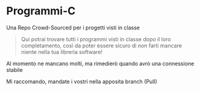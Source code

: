 Programmi-C
===========

Una Repo Crowd-Sourced per i progetti visti in classe

>Qui potrai trovare tutti i programmi visti in classe dopo 
il loro completamento, così da poter essere sicuro di non 
farti mancare niente nella tua libreria software!

Al momento ne mancano molti, ma rimedierò quando avrò una connessione stabile

Mi raccomando, mandate i vostri nella apposita branch (Pull)
